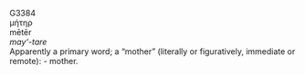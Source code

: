 <body>
  <p>G3384<br>  μήτηρ  <br> mētēr  <br><i>may‘-tare </i><br>Apparently a primary word; a “mother” (literally or figuratively, immediate or remote): - mother.<br></p>
 </body>